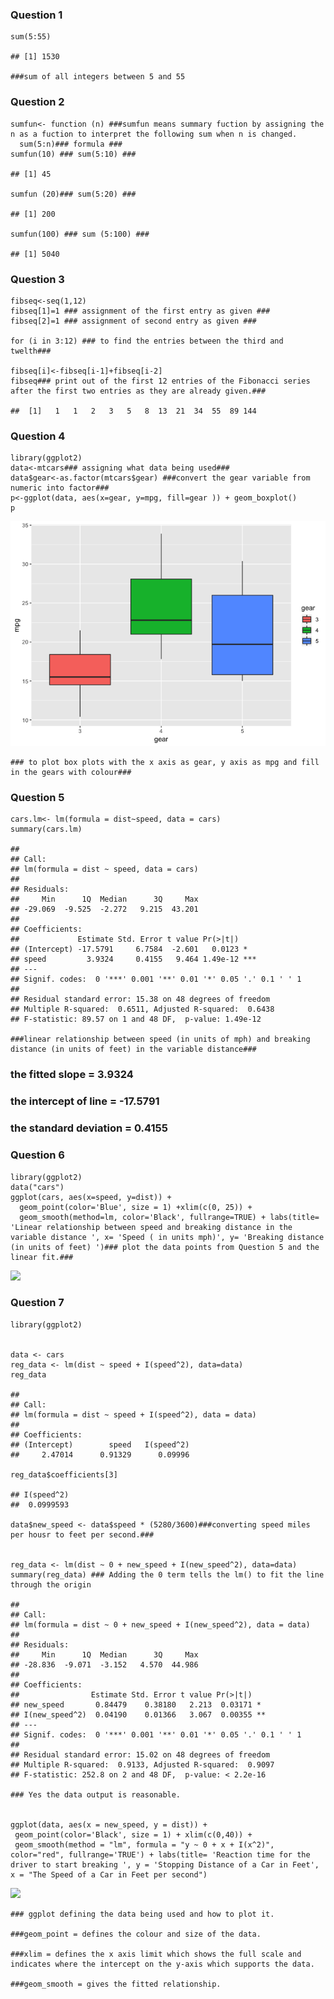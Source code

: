 ### Question 1

    sum(5:55)

    ## [1] 1530

    ###sum of all integers between 5 and 55

### Question 2

    sumfun<- function (n) ###sumfun means summary fuction by assigning the n as a fuction to interpret the following sum when n is changed.
      sum(5:n)### formula ###
    sumfun(10) ### sum(5:10) ###

    ## [1] 45

    sumfun (20)### sum(5:20) ###

    ## [1] 200

    sumfun(100) ### sum (5:100) ###

    ## [1] 5040

### Question 3

    fibseq<-seq(1,12)
    fibseq[1]=1 ### assignment of the first entry as given ###
    fibseq[2]=1 ### assignment of second entry as given ###

    for (i in 3:12) ### to find the entries between the third and twelth###

    fibseq[i]<-fibseq[i-1]+fibseq[i-2]
    fibseq### print out of the first 12 entries of the Fibonacci series after the first two entries as they are already given.###

    ##  [1]   1   1   2   3   5   8  13  21  34  55  89 144

### Question 4

    library(ggplot2)
    data<-mtcars### assigning what data being used###
    data$gear<-as.factor(mtcars$gear) ###convert the gear variable from numeric into factor###
    p<-ggplot(data, aes(x=gear, y=mpg, fill=gear )) + geom_boxplot()
    p

![](https://github.com/afrinmohiuddin/Advanced_Bioinformatics_Assessment_2019/blob/master/Question%204-1.png)

    ### to plot box plots with the x axis as gear, y axis as mpg and fill in the gears with colour###

### Question 5

    cars.lm<- lm(formula = dist~speed, data = cars)
    summary(cars.lm)

    ## 
    ## Call:
    ## lm(formula = dist ~ speed, data = cars)
    ## 
    ## Residuals:
    ##     Min      1Q  Median      3Q     Max 
    ## -29.069  -9.525  -2.272   9.215  43.201 
    ## 
    ## Coefficients:
    ##             Estimate Std. Error t value Pr(>|t|)    
    ## (Intercept) -17.5791     6.7584  -2.601   0.0123 *  
    ## speed         3.9324     0.4155   9.464 1.49e-12 ***
    ## ---
    ## Signif. codes:  0 '***' 0.001 '**' 0.01 '*' 0.05 '.' 0.1 ' ' 1
    ## 
    ## Residual standard error: 15.38 on 48 degrees of freedom
    ## Multiple R-squared:  0.6511, Adjusted R-squared:  0.6438 
    ## F-statistic: 89.57 on 1 and 48 DF,  p-value: 1.49e-12

    ###linear relationship between speed (in units of mph) and breaking distance (in units of feet) in the variable distance###

### the fitted slope = 3.9324

### the intercept of line = -17.5791

### the standard deviation = 0.4155

### Question 6

    library(ggplot2)
    data("cars")
    ggplot(cars, aes(x=speed, y=dist)) + 
      geom_point(color='Blue', size = 1) +xlim(c(0, 25)) +
      geom_smooth(method=lm, color='Black', fullrange=TRUE) + labs(title= 'Linear relationship between speed and breaking distance in the variable distance ', x= 'Speed ( in units mph)', y= 'Breaking distance (in units of feet) ')### plot the data points from Question 5 and the linear fit.###

![](Advanced_bioinformatics_2019_Final_files/figure-markdown_strict/unnamed-chunk-6-1.png)

### Question 7

    library(ggplot2)


    data <- cars
    reg_data <- lm(dist ~ speed + I(speed^2), data=data)
    reg_data

    ## 
    ## Call:
    ## lm(formula = dist ~ speed + I(speed^2), data = data)
    ## 
    ## Coefficients:
    ## (Intercept)        speed   I(speed^2)  
    ##     2.47014      0.91329      0.09996

    reg_data$coefficients[3]

    ## I(speed^2) 
    ##  0.0999593

    data$new_speed <- data$speed * (5280/3600)###converting speed miles per housr to feet per second.###


    reg_data <- lm(dist ~ 0 + new_speed + I(new_speed^2), data=data)
    summary(reg_data) ### Adding the 0 term tells the lm() to fit the line through the origin

    ## 
    ## Call:
    ## lm(formula = dist ~ 0 + new_speed + I(new_speed^2), data = data)
    ## 
    ## Residuals:
    ##     Min      1Q  Median      3Q     Max 
    ## -28.836  -9.071  -3.152   4.570  44.986 
    ## 
    ## Coefficients:
    ##                Estimate Std. Error t value Pr(>|t|)   
    ## new_speed       0.84479    0.38180   2.213  0.03171 * 
    ## I(new_speed^2)  0.04190    0.01366   3.067  0.00355 **
    ## ---
    ## Signif. codes:  0 '***' 0.001 '**' 0.01 '*' 0.05 '.' 0.1 ' ' 1
    ## 
    ## Residual standard error: 15.02 on 48 degrees of freedom
    ## Multiple R-squared:  0.9133, Adjusted R-squared:  0.9097 
    ## F-statistic: 252.8 on 2 and 48 DF,  p-value: < 2.2e-16

    ### Yes the data output is reasonable.


    ggplot(data, aes(x = new_speed, y = dist)) + 
     geom_point(color='Black', size = 1) + xlim(c(0,40)) +
     geom_smooth(method = "lm", formula = "y ~ 0 + x + I(x^2)",  color="red", fullrange='TRUE') + labs(title= 'Reaction time for the driver to start breaking ', y = 'Stopping Distance of a Car in Feet', x = "The Speed of a Car in Feet per second")

![](Advanced_bioinformatics_2019_Final_files/figure-markdown_strict/unnamed-chunk-7-1.png)

    ### ggplot defining the data being used and how to plot it.

    ###geom_point = defines the colour and size of the data.

    ###xlim = defines the x axis limit which shows the full scale and indicates where the intercept on the y-axis which supports the data.

    ###geom_smooth = gives the fitted relationship.
